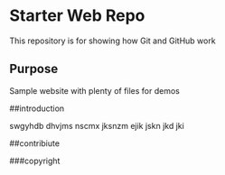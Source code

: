 # Starter Web Repo

This repository is for showing how Git and GitHub work

## Purpose

Sample website with plenty of files for demos

##introduction

swgyhdb dhvjms nscmx jksnzm ejik jskn jkd jki

##contribiute

###copyright